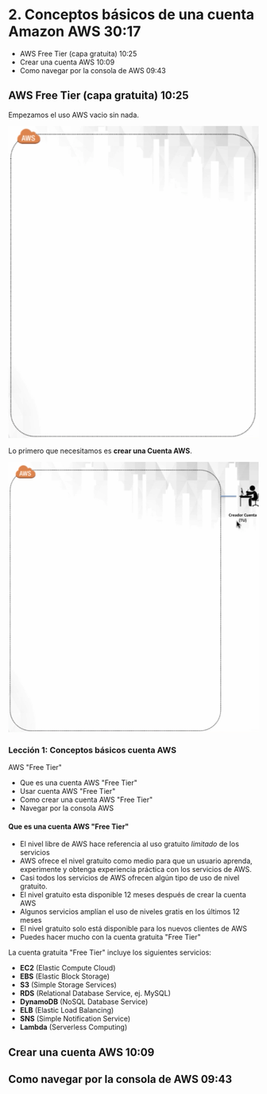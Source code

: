 # 2. Conceptos básicos de una cuenta Amazon AWS 30:17

* AWS Free Tier (capa gratuita) 10:25
* Crear una cuenta AWS 10:09
* Como navegar por la consola de AWS 09:43

## AWS Free Tier (capa gratuita) 10:25

Empezamos el uso AWS vacio sin nada.

<img src="images/c2/2-aws-1.png">

Lo primero que necesitamos es **crear una Cuenta AWS**.

<img src="images/c2/2-aws-2.png">

### Lección 1: Conceptos básicos cuenta AWS 

AWS "Free Tier"

* Que es una cuenta AWS "Free Tier"
* Usar cuenta AWS "Free Tier"
* Como crear una cuenta AWS "Free Tier"
* Navegar por la consola AWS

#### Que es una cuenta AWS "Free Tier"

* El nivel libre de AWS hace referencia al uso gratuito *limitado* de los servicios
* AWS ofrece el nivel gratuito como medio para que un usuario aprenda, experimente y obtenga experiencia práctica con los servicios de AWS.
* Casi todos los servicios de AWS ofrecen algún tipo de uso de nivel gratuito.
* El nivel gratuito esta disponible 12 meses después de crear la cuenta AWS
* Algunos servicios amplían el uso de niveles gratis en los últimos 12 meses
* El nivel gratuito solo está disponible para los nuevos clientes de AWS
* Puedes hacer mucho con la cuenta gratuita "Free Tier"

La cuenta gratuita "Free Tier" incluye los siguientes servicios:

* **EC2** (Elastic Compute Cloud)
* **EBS** (Elastic Block Storage)
* **S3** (Simple Storage Services)
* **RDS** (Relational Database Service, ej. MySQL)
* **DynamoDB** (NoSQL Database Service)
* **ELB** (Elastic Load Balancing)
* **SNS** (Simple Notification Service)
* **Lambda** (Serverless Computing)

## Crear una cuenta AWS 10:09

## Como navegar por la consola de AWS 09:43



